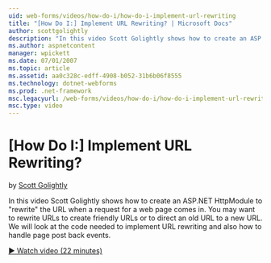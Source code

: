 ```yaml
---
uid: web-forms/videos/how-do-i/how-do-i-implement-url-rewriting
title: "[How Do I:] Implement URL Rewriting? | Microsoft Docs"
author: scottgolightly
description: "In this video Scott Golightly shows how to create an ASP.NET HttpModule to 'rewrite' the URL when a request for a web page comes in. You may want to rewrite..."
ms.author: aspnetcontent
manager: wpickett
ms.date: 07/01/2007
ms.topic: article
ms.assetid: aa0c328c-edff-4908-b052-31b6b06f8555
ms.technology: dotnet-webforms
ms.prod: .net-framework
msc.legacyurl: /web-forms/videos/how-do-i/how-do-i-implement-url-rewriting
msc.type: video
---
```

[How Do I:] Implement URL Rewriting?
====================
by [Scott Golightly](https://github.com/scottgolightly)

In this video Scott Golightly shows how to create an ASP.NET HttpModule to "rewrite" the URL when a request for a web page comes in. You may want to rewrite URLs to create friendly URLs or to direct an old URL to a new URL. We will look at the code needed to implement URL rewriting and also how to handle page post back events.

[&#9654; Watch video (22 minutes)](https://channel9.msdn.com/Blogs/ASP-NET-Site-Videos/how-do-i-implement-url-rewriting)